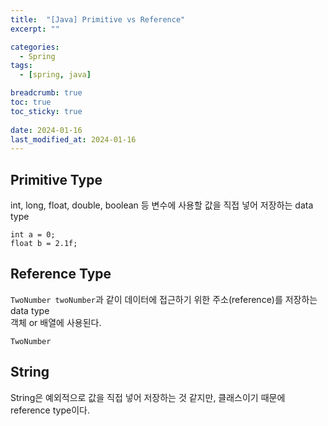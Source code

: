 ```yaml
---
title:  "[Java] Primitive vs Reference"
excerpt: ""

categories:
  - Spring
tags:
  - [spring, java]

breadcrumb: true
toc: true
toc_sticky: true
 
date: 2024-01-16
last_modified_at: 2024-01-16
---
```


## Primitive Type
int, long, float, double, boolean 등 변수에 사용할 값을 직접 넣어 저장하는 data type<br>
```
int a = 0;
float b = 2.1f;
```


## Reference Type
`TwoNumber twoNumber`과 같이 데이터에 접근하기 위한 주소(reference)를 저장하는 data type<br>
객체 or 배열에 사용된다.<br>
```
TwoNumber 
```

## String
String은 예외적으로 값을 직접 넣어 저장하는 것 같지만, 클래스이기 때문에 reference type이다.<br>

